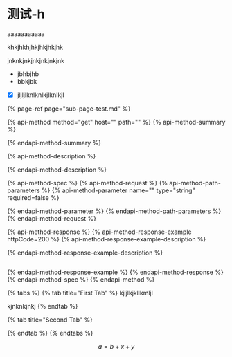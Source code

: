 # 测试-h

aaaaaaaaaaa

khkjhkhjhkjhkjhkjhk

jnknkjnkjnkjnkjnkjnk



* jbhbjhb
* bbkjbk
* [x] jljljlknlknlkjlknlkjl

{% page-ref page="sub-page-test.md" %}

{% api-method method="get" host="" path="" %}
{% api-method-summary %}

{% endapi-method-summary %}

{% api-method-description %}

{% endapi-method-description %}

{% api-method-spec %}
{% api-method-request %}
{% api-method-path-parameters %}
{% api-method-parameter name="" type="string" required=false %}

{% endapi-method-parameter %}
{% endapi-method-path-parameters %}
{% endapi-method-request %}

{% api-method-response %}
{% api-method-response-example httpCode=200 %}
{% api-method-response-example-description %}

{% endapi-method-response-example-description %}

```

```
{% endapi-method-response-example %}
{% endapi-method-response %}
{% endapi-method-spec %}
{% endapi-method %}



{% tabs %}
{% tab title="First Tab" %}
kjljlkjkllkmljl

kjnknkjnkj
{% endtab %}

{% tab title="Second Tab" %}

{% endtab %}
{% endtabs %}

$$
a = b+x+y
$$





